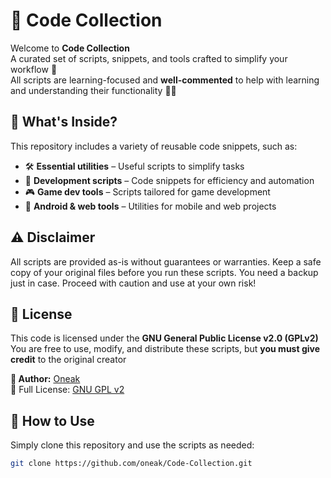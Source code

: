 # 🚀 Code Collection

Welcome to **Code Collection**  
A curated set of scripts, snippets, and tools crafted to simplify your workflow 🎯  
All scripts are learning-focused and **well-commented** to help with learning and understanding their functionality 📖✨

## 📂 What's Inside?
This repository includes a variety of reusable code snippets, such as:
- 🛠️ **Essential utilities** – Useful scripts to simplify tasks
- 💾 **Development scripts** – Code snippets for efficiency and automation
- 🎮 **Game dev tools** – Scripts tailored for game development
- 📱 **Android & web tools** – Utilities for mobile and web projects

## ⚠️ Disclaimer
All scripts are provided as-is without guarantees or warranties. Keep a safe copy of your original files before you run these scripts. 
You need a backup just in case. Proceed with caution and use at your own risk!

## 📜 License
This code is licensed under the **GNU General Public License v2.0 (GPLv2)**
You are free to use, modify, and distribute these scripts, but **you must give credit** to the original creator 

**👤 Author:** [Oneak](https://realmmadness.com/oneak)  
📜 Full License: [GNU GPL v2](https://www.gnu.org/licenses/old-licenses/gpl-2.0.html)  

## 🚀 How to Use  
Simply clone this repository and use the scripts as needed:  
```sh
git clone https://github.com/oneak/Code-Collection.git
